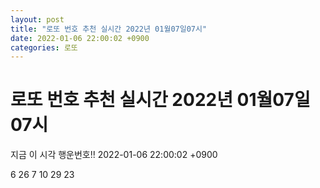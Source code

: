 ```yaml
---
layout: post
title: "로또 번호 추천 실시간 2022년 01월07일07시"
date: 2022-01-06 22:00:02 +0900
categories: 로또
---
```


# 로또 번호 추천 실시간 2022년 01월07일07시

지금 이 시각 행운번호!! 2022-01-06 22:00:02 +0900

 6  26  7  10  29  23 

